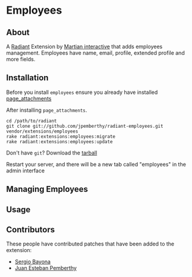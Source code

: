 Employees
===

About
---

A [Radiant][rd] Extension by [Martian interactive][mi] that adds employees management. Employees have name, email, profile, extended profile and more fields.

Installation
---

Before you install `employees` ensure you already have installed [page_attachments][pa] 

After installing `page_attachments`.

	cd /path/to/radiant
	git clone git://github.com/jpemberthy/radiant-employees.git vendor/extensions/employees
	rake radiant:extensions:employees:migrate
	rake radiant:extensions:employees:update
	
Don't have `git`? Download the [tarball][ta]

Restart your server, and there will be a new tab called "employees" in the admin interface

Managing Employees
---


Usage
---

Contributors
---

These people have contributed patches that have been added to the extension:

* [Sergio Bayona][sb]
* [Juan Esteban Pemberthy][jp]

[rd]: http://radiantcms.org/
[mi]: http://www.martianinteractive.com/
[pa]: http://github.com/radiant/radiant-page-attachments-extension
[ta]: http://github.com/jpemberthy/radiant-employees/tarball/master
[sb]: http://sergiobayona.com/
[jp]: http://jpemberthy.github.com/
